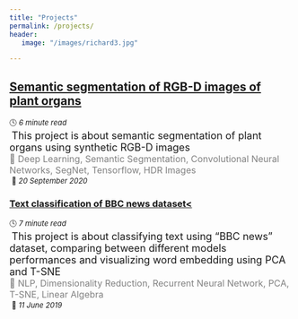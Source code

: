 ```yaml
---
title: "Projects"
permalink: /projects/
header:
   image: "/images/richard3.jpg"

---
```

## [Semantic segmentation of RGB-D images of plant organs](https://alpharouk.github.io/semantic-segmentation-of-plants-with-segnet/)
<font size="2">🕓</font>*<font size="2"> 6 minute read</font>*  
<span style="color:white">.</span><font size="4">This project is about semantic segmentation of plant organs using synthetic RGB-D images</font>  
<span style="color:grey"><font size="3">🔑 Deep Learning, Semantic Segmentation, Convolutional Neural Networks, SegNet, Tensorflow, HDR Images</font></span>  
<span style="color:white">.</span><font size="2">📅</font>*<font size="2"> 20 September 2020</font>*

### [Text classification of BBC news dataset<](https://alpharouk.github.io/nlp-project/)
<font size="2">🕓</font>*<font size="2"> 7 minute read</font>*   
<span style="color:white">.</span><font size="4">This project is about classifying text using “BBC news” dataset, comparing between different models performances and visualizing word embedding using PCA and T-SNE</font>  
<span style="color:grey"><font size="3">🔑 NLP, Dimensionality Reduction, Recurrent Neural Network, PCA, T-SNE, Linear Algebra</font></span>  
<span style="color:white">.</span><font size="2">📅</font>*<font size="2"> 11 June 2019</font>*
